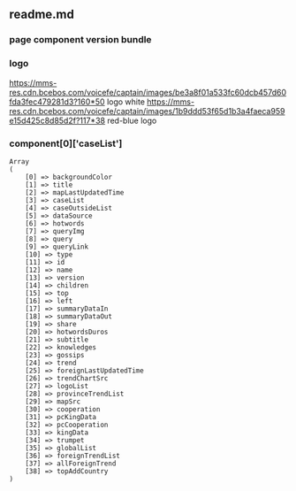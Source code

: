 ## readme.md

### page component version bundle

### logo
https://mms-res.cdn.bcebos.com/voicefe/captain/images/be3a8f01a533fc60dcb457d60fda3fec479281d3?160*50 logo white
https://mms-res.cdn.bcebos.com/voicefe/captain/images/1b9ddd53f65d1b3a4faeca959e15d425c8d85d2f?117*38  red-blue logo

### component[0]['caseList']
```
Array
(
    [0] => backgroundColor
    [1] => title
    [2] => mapLastUpdatedTime
    [3] => caseList
    [4] => caseOutsideList
    [5] => dataSource
    [6] => hotwords
    [7] => queryImg
    [8] => query
    [9] => queryLink
    [10] => type
    [11] => id
    [12] => name
    [13] => version
    [14] => children
    [15] => top
    [16] => left
    [17] => summaryDataIn
    [18] => summaryDataOut
    [19] => share
    [20] => hotwordsDuros
    [21] => subtitle
    [22] => knowledges
    [23] => gossips
    [24] => trend
    [25] => foreignLastUpdatedTime
    [26] => trendChartSrc
    [27] => logoList
    [28] => provinceTrendList
    [29] => mapSrc
    [30] => cooperation
    [31] => pcKingData
    [32] => pcCooperation
    [33] => kingData
    [34] => trumpet
    [35] => globalList
    [36] => foreignTrendList
    [37] => allForeignTrend
    [38] => topAddCountry
)
```